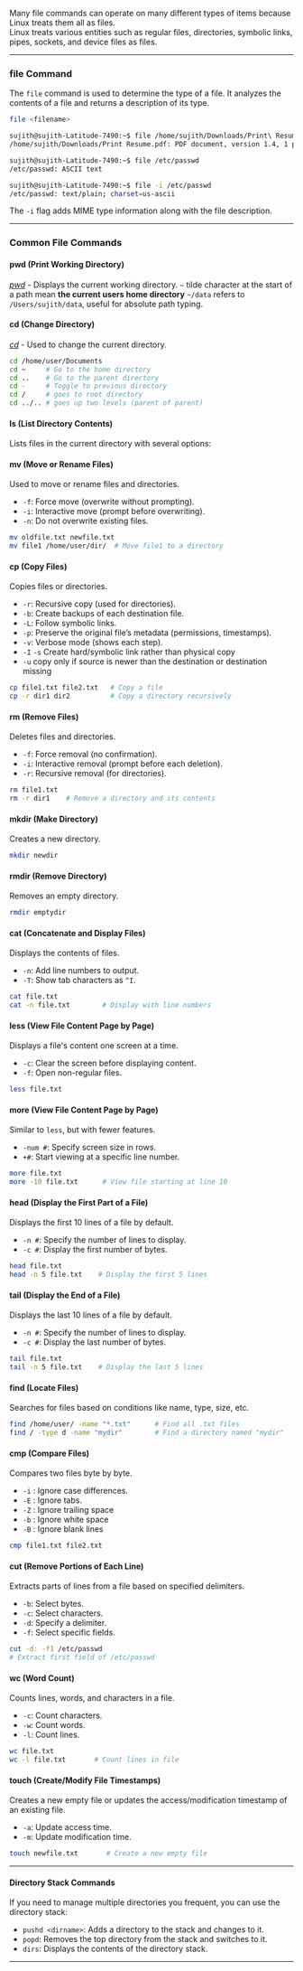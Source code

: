 

Many file commands can operate on many different types of items because Linux treats them all as files.      
Linux treats various entities such as regular files, directories, symbolic links, pipes, sockets, and device files as files.   

---

### **file Command**

The `file` command is used to determine the type of a file. It analyzes the contents of a file and returns a description of its type.

```bash {frame="none"}
file <filename>
```

```bash {frame="none"}
sujith@sujith-Latitude-7490:~$ file /home/sujith/Downloads/Print\ Resume.pdf
/home/sujith/Downloads/Print Resume.pdf: PDF document, version 1.4, 1 page(s)

sujith@sujith-Latitude-7490:~$ file /etc/passwd
/etc/passwd: ASCII text

sujith@sujith-Latitude-7490:~$ file -i /etc/passwd
/etc/passwd: text/plain; charset=us-ascii
```

The `-i` flag adds MIME type information along with the file description.


---

### **Common File Commands**


#### **pwd (Print Working Directory)**
[*pwd*](/personal-site/docs/bash-linux/command-docs/pwd) - Displays the current working directory.
`~`  tilde character at the start of a path mean **the current users home directory**
`~/data` refers to `/Users/sujith/data`, useful for absolute path typing.


#### **cd (Change Directory)**
[*cd*](/personal-site/docs/bash-linux/command-docs/cd-change-directory) - Used to change the current directory.

```bash {frame="none"}
cd /home/user/Documents
cd ~     # Go to the home directory
cd ..    # Go to the parent directory
cd -     # Toggle to previous directory
cd /     # goes to root directory
cd ../.. # goes up two levels (parent of parent)
```


#### **ls (List Directory Contents)**
Lists files in the current directory with several options:


#### **mv (Move or Rename Files)**
Used to move or rename files and directories.
- `-f`: Force move (overwrite without prompting).
- `-i`: Interactive move (prompt before overwriting).
- `-n`: Do not overwrite existing files.
```bash {frame="none"}
mv oldfile.txt newfile.txt
mv file1 /home/user/dir/  # Move file1 to a directory
```


#### **cp (Copy Files)**

Copies files or directories.
- `-r`: Recursive copy (used for directories).
- `-b`: Create backups of each destination file.
- `-L`: Follow symbolic links.
- `-p`: Preserve the original file’s metadata (permissions, timestamps).
- `-v`: Verbose mode (shows each step).
- `-I` `-s`   Create hard/symbolic link rather than physical copy
- `-u`  copy only if source is newer than the destination or destination missing

```bash {frame="none"}
cp file1.txt file2.txt   # Copy a file
cp -r dir1 dir2          # Copy a directory recursively
```


#### **rm (Remove Files)**
Deletes files and directories.
- `-f`: Force removal (no confirmation).
- `-i`: Interactive removal (prompt before each deletion).
- `-r`: Recursive removal (for directories).

```bash {frame="none"}
rm file1.txt
rm -r dir1    # Remove a directory and its contents
```


#### **mkdir (Make Directory)**
Creates a new directory.

```bash {frame="none"}
mkdir newdir
```


#### **rmdir (Remove Directory)**
Removes an empty directory.

```bash {frame="none"}
rmdir emptydir
```


#### **cat (Concatenate and Display Files)**
Displays the contents of files.
- `-n`: Add line numbers to output.
- `-T`: Show tab characters as `^I`.

```bash {frame="none"}
cat file.txt
cat -n file.txt        # Display with line numbers
```


#### **less (View File Content Page by Page)**

Displays a file's content one screen at a time.
- `-c`: Clear the screen before displaying content.
- `-f`: Open non-regular files.

```bash {frame="none"}
less file.txt
```


#### **more (View File Content Page by Page)**

Similar to `less`, but with fewer features.
- `-num #`: Specify screen size in rows.
- `+#`: Start viewing at a specific line number.

```bash {frame="none"}
more file.txt
more -10 file.txt      # View file starting at line 10
```


#### **head (Display the First Part of a File)**
Displays the first 10 lines of a file by default.
- `-n #`: Specify the number of lines to display.
- `-c #`: Display the first number of bytes.

```bash {frame="none"}
head file.txt
head -n 5 file.txt    # Display the first 5 lines
```


#### **tail (Display the End of a File)**
Displays the last 10 lines of a file by default.
- `-n #`: Specify the number of lines to display.
- `-c #`: Display the last number of bytes.

```bash {frame="none"}
tail file.txt
tail -n 5 file.txt    # Display the last 5 lines
```


#### **find (Locate Files)**
Searches for files based on conditions like name, type, size, etc.

```bash {frame="none"}
find /home/user/ -name "*.txt"      # Find all .txt files
find / -type d -name "mydir"        # Find a directory named "mydir"
```


#### **cmp (Compare Files)**
Compares two files byte by byte.
- `-i` : Ignore case differences.
- `-E` : Ignore tabs.
- `-Z` : Ignore trailing space
- `-b` : Ignore white space
- `-B` : Ignore blank lines

```bash {frame="none"}
cmp file1.txt file2.txt
```


#### **cut (Remove Portions of Each Line)**
Extracts parts of lines from a file based on specified delimiters.
- `-b`: Select bytes.
- `-c`: Select characters.
- `-d`: Specify a delimiter.
- `-f`: Select specific fields.

```bash {frame="none"}
cut -d: -f1 /etc/passwd      
# Extract first field of /etc/passwd
```


#### **wc (Word Count)**
Counts lines, words, and characters in a file.
- `-c`: Count characters.
- `-w`: Count words.
- `-l`: Count lines.

```bash {frame="none"}
wc file.txt
wc -l file.txt       # Count lines in file
```


#### **touch (Create/Modify File Timestamps)**
Creates a new empty file or updates the access/modification timestamp of an existing file.
- `-a`: Update access time.
- `-m`: Update modification time.

```bash {frame="none"}
touch newfile.txt       # Create a new empty file
```


---

#### **Directory Stack Commands**

If you need to manage multiple directories you frequent, you can use the directory stack:

- `pushd <dirname>`: Adds a directory to the stack and changes to it.
- `popd`: Removes the top directory from the stack and switches to it.
- `dirs`: Displays the contents of the directory stack.

---
